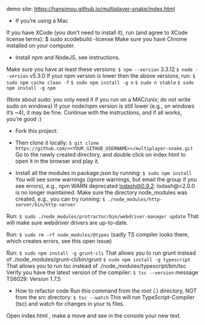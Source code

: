 demo site: https://hansimou.github.io/multiplayer-snake/index.html

- If you’re using a Mac

If you have XCode (you don’t need to install it), run (and agree to XCode license terms):
$ sudo xcodebuild -license
Make sure you have Chrome installed on your computer.


- Install npm and NodeJS, see instructions.

Make sure you have at least these versions:
`$ npm --version`
3.3.12
`$ node --version`
v5.3.0
If your npm version is lower then the above versions, run:
`$ sudo npm cache clean -f`
`$ sudo npm install -g n`
`$ sudo n stable`
`$ sudo npm install -g npm`

(Note about sudo: you only need it if you run on a MAC/unix; do not write sudo on windows)
If your node/npm version is still lower (e.g., on windows it’s ~4), it may be fine. Continue with the instructions, and if all works, you’re good :)


- Fork this project:

- Then clone it locally:
`$ git clone https://github.com/<<YOUR_GITHUB_USERNAME>>/multiplayer-snake.git`
Go to the newly created directory, and double click on index.html to open it in the browser and play it.


- Install all the modules in package.json by running:
`$ sudo npm install`
You will see some warnings (ignore warnings, but email the group if you see errors), e.g.,
npm WARN deprecated lodash@0.9.2: lodash@<2.0.0 is no longer maintained.
Make sure the directory node_modules was created, e.g., you can try running:
`$ ./node_modules/http-server/bin/http-server`


Run:
`$ sudo ./node_modules/protractor/bin/webdriver-manager update`
That will make sure webdriver drivers are up-to-date.


Run:
`$ sudo rm -rf node_modules/@types`
(sadly TS compiler looks there, which creates errors, see this open issue)


Run:
`$ sudo npm install -g grunt-cli`
That allows you to run grunt instead of ./node_modules/grunt-cli/bin/grunt
`$ sudo npm install -g typescript`
That allows you to run tsc instead of ./node_modules/typescript/bin/tsc
Verify you have the latest version of the compiler:
`$ tsc --version`
message TS6029: Version 1.7.5

- How to refactor code
Run this command from the root (.) directory, NOT from the src directory:
`$ tsc --watch`
This will run TypeScript-Compiler (tsc) and watch for changes in your ts files.

Open index.html , make a move and see in the console your new text.
